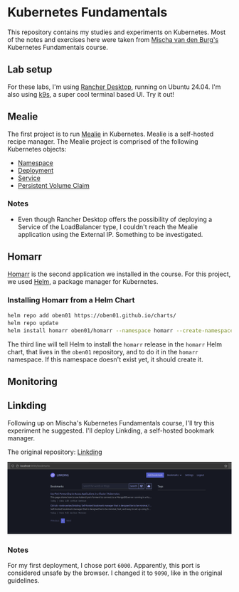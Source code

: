 # Kubernetes Fundamentals

This repository contains my studies and experiments on Kubernetes. Most of the notes and exercises here were taken from [Mischa van den Burg's](https://mischavandenburg.substack.com/) Kubernetes Fundamentals course.

## Lab setup

For these labs, I'm using [Rancher Desktop](https://rancherdesktop.io/), running on Ubuntu 24.04. I'm also using [k9s](https://k9scli.io/), a super cool terminal based UI. Try it out!

## Mealie

The first project is to run [Mealie](https://github.com/mealie-recipes/mealie) in Kubernetes. Mealie is a self-hosted recipe manager. The Mealie project is comprised of the following Kubernetes objects:

- [Namespace](/Mealie/mealiens.yaml)
- [Deployment](/Mealie/mealie.yaml)
- [Service](/Mealie/service.yaml)
- [Persistent Volume Claim](/Mealie/storage.yaml)

### Notes

- Even though Rancher Desktop offers the possibility of deploying a Service of the LoadBalancer type, I couldn't reach the Mealie application using the External IP. Something to be investigated.

## Homarr

[Homarr](https://homarr.dev/) is the second application we installed in the course. For this project, we used [Helm](https://helm.sh/), a package manager for Kubernetes.

### Installing Homarr from a Helm Chart

```bash
helm repo add oben01 https://oben01.github.io/charts/
helm repo update
helm install homarr oben01/homarr --namespace homarr --create-namespace
```

The third line will tell Helm to install the `homarr` release in the `homarr` Helm chart, that lives in the `oben01` repository, and to do it in the `homarr` namespace. If this namespace doesn't exist yet, it should create it.

## Monitoring

## Linkding

Following up on Mischa's Kubernetes Fundamentals course, I'll try this experiment he suggested. I'll deploy Linkding, a self-hosted bookmark manager.

The original repository: [Linkding](https://github.com/sissbruecker/linkding)

![app running on localhost port 9090](/Linkding/Assets/localhost01.png)

### Notes

For my first deployment, I chose port `6000`. Apparently, this port is considered unsafe by the browser. I changed it to `9090`, like in the original guidelines.
